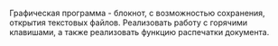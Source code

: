 Графическая программа - блокнот, с возможностью сохранения, открытия текстовых файлов. Реализовать работу с горячими клавишами, 
а также реализовать функцию распечатки документа.
